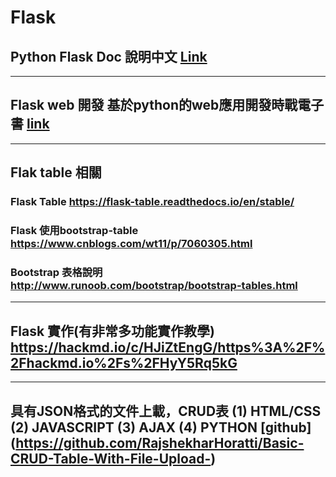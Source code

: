 # Flask

## Python Flask Doc 說明中文 [Link](http://www.pythondoc.com/flask-restful/first.html)

---

## Flask web 開發 基於python的web應用開發時戰電子書 [link](https://www.nyloner.cn/static/files/Flask%20Web%E5%BC%80%E5%8F%91%EF%BC%9A%E5%9F%BA%E4%BA%8EPython%E7%9A%84Web%E5%BA%94%E7%94%A8%E5%BC%80%E5%8F%91%E5%AE%9E%E6%88%98.pdf)

---
## Flak table 相關

### Flask Table  https://flask-table.readthedocs.io/en/stable/

### Flask 使用bootstrap-table  https://www.cnblogs.com/wt11/p/7060305.html

### Bootstrap 表格說明 http://www.runoob.com/bootstrap/bootstrap-tables.html

---

## Flask 實作(有非常多功能實作教學) https://hackmd.io/c/HJiZtEngG/https%3A%2F%2Fhackmd.io%2Fs%2FHyY5Rq5kG

---

## 具有JSON格式的文件上載，CRUD表 (1) HTML/CSS (2) JAVASCRIPT (3) AJAX (4) PYTHON [github] (https://github.com/RajshekharHoratti/Basic-CRUD-Table-With-File-Upload-)